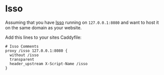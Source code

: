 # Isso

Assuming that you have [Isso](https://posativ.org/isso/) running on `127.0.0.1:8080` and want to host it on the same domain as your website.

Add this lines to your sites Caddyfile:

```
# Isso Comments
proxy /isso 127.0.0.1:8080 {
  without /isso
  transparent
  header_upstream X-Script-Name /isso
}
```
